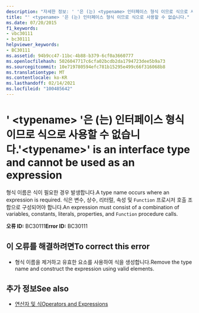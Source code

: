 ```yaml
---
description: "자세한 정보: ' '은 (는) <typename> 인터페이스 형식 이므로 식으로 사용할 수 없습니다."
title: "' <typename> '은 (는) 인터페이스 형식 이므로 식으로 사용할 수 없습니다."
ms.date: 07/20/2015
f1_keywords:
- vbc30111
- bc30111
helpviewer_keywords:
- BC30111
ms.assetid: 94b9cc47-11bc-4b88-b379-6cf0a3660777
ms.openlocfilehash: 5026047717c6cfa02bcdb2da1794723dee5b9a73
ms.sourcegitcommit: 10e719780594efc781b15295e499c66f316068b8
ms.translationtype: MT
ms.contentlocale: ko-KR
ms.lasthandoff: 02/14/2021
ms.locfileid: "100485642"
---
```

# <a name="typename-is-an-interface-type-and-cannot-be-used-as-an-expression"></a><span data-ttu-id="9e9cb-103">' \<typename> '은 (는) 인터페이스 형식 이므로 식으로 사용할 수 없습니다.</span><span class="sxs-lookup"><span data-stu-id="9e9cb-103">'\<typename>' is an interface type and cannot be used as an expression</span></span>

<span data-ttu-id="9e9cb-104">형식 이름은 식이 필요한 경우 발생합니다.</span><span class="sxs-lookup"><span data-stu-id="9e9cb-104">A type name occurs where an expression is required.</span></span> <span data-ttu-id="9e9cb-105">식은 변수, 상수, 리터럴, 속성 및 `Function` 프로시저 호출 조합으로 구성되어야 합니다.</span><span class="sxs-lookup"><span data-stu-id="9e9cb-105">An expression must consist of a combination of variables, constants, literals, properties, and `Function` procedure calls.</span></span>  
  
 <span data-ttu-id="9e9cb-106">**오류 ID:** BC30111</span><span class="sxs-lookup"><span data-stu-id="9e9cb-106">**Error ID:** BC30111</span></span>  
  
## <a name="to-correct-this-error"></a><span data-ttu-id="9e9cb-107">이 오류를 해결하려면</span><span class="sxs-lookup"><span data-stu-id="9e9cb-107">To correct this error</span></span>  
  
- <span data-ttu-id="9e9cb-108">형식 이름을 제거하고 유효한 요소를 사용하여 식을 생성합니다.</span><span class="sxs-lookup"><span data-stu-id="9e9cb-108">Remove the type name and construct the expression using valid elements.</span></span>  
  
## <a name="see-also"></a><span data-ttu-id="9e9cb-109">추가 정보</span><span class="sxs-lookup"><span data-stu-id="9e9cb-109">See also</span></span>

- [<span data-ttu-id="9e9cb-110">연산자 및 식</span><span class="sxs-lookup"><span data-stu-id="9e9cb-110">Operators and Expressions</span></span>](../programming-guide/language-features/operators-and-expressions/index.md)
